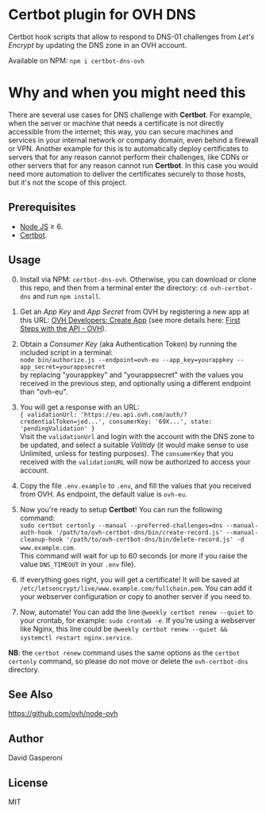 # Certbot plugin for OVH DNS
Certbot hook scripts that allow to respond to DNS-01 challenges from _Let's Encrypt_ by updating the DNS zone in an OVH account.

Available on NPM: `npm i certbot-dns-ovh`

# Why and when you might need this
There are several use cases for DNS challenge with **Certbot**. For example, when the server or machine that needs a
certificate is not directly accessible from the internet; this way, you can secure machines and services in your
internal network or company domain, even behind a firewall or VPN. Another example for this is to automatically deploy certificates to servers that for any reason cannot perform their challenges, like CDNs or other servers that for any reason cannot run **Certbot**. In this case you would need more automation to deliver the certificates securely to those hosts, but it's not the scope of this project.

## Prerequisites
- [Node JS](https://nodejs.org/) ≥ 6.
- [Certbot](https://certbot.eff.org).

## Usage
0. Install via NPM: `certbot-dns-ovh`. Otherwise, you can download or clone this repo, and then from a terminal enter the directory: `cd ovh-certbot-dns` and run `npm install`.

1. Get an _App Key_ and _App Secret_ from OVH by registering a new app at this URL:
[OVH Developers: Create App](https://eu.api.ovh.com/createApp/)
(see more details here: [First Steps with the API - OVH](https://api.ovh.com/g934.first_step_with_api)).

2. Obtain a _Consumer Key_ (aka Authentication Token) by running the included script in a terminal:  
`node bin/authorize.js --endpoint=ovh-eu --app_key=yourappkey --app_secret=yourappsecret`  
by replacing "yourappkey" and "yourappsecret" with the values you received in the previous step, and optionally using a
different endpoint than "ovh-eu".

3. You will get a response with an URL:  
`{ validationUrl: 'https://eu.api.ovh.com/auth/?credentialToken=jed...',
  consumerKey: '69X...',
  state: 'pendingValidation' }`  
Visit the `validationUrl` and login with the account with the DNS zone to be updated, and select a suitable _Valitidy_
(it would make sense to use Unlimited, unless for testing purposes). The `consumerKey` that you received with the
`validationURL` will now be authorized to access your account.

4. Copy the file `.env.example` to `.env`, and fill the values that you received from OVH.
As endpoint, the default value is `ovh-eu`.

5. Now you're ready to setup **Certbot**! You can run the following command:  
`sudo certbot certonly --manual --preferred-challenges=dns --manual-auth-hook '/path/to/ovh-certbot-dns/bin/create-record.js' --manual-cleanup-hook '/path/to/ovh-certbot-dns/bin/delete-record.js' -d www.example.com`.  
This command will wait for up to 60 seconds (or more if you raise the value `DNS_TIMEOUT` in your `.env` file).

6. If everything goes right, you will get a certificate! It will be saved at `/etc/letsencrypt/live/www.example.com/fullchain.pem`.
You can add it your webserver configuration or copy to another server if you need to.

7. Now, automate! You can add the line `@weekly certbot renew --quiet` to your crontab, for example: `sudo crontab -e`.
If you're using a webserver like Nginx, this line could be `@weekly certbot renew --quiet && systemctl restart nginx.service`.

**NB**: the `certbot renew` command uses the same options as the `certbot certonly` command, so please do not move or delete
the `ovh-certbot-dns` directory.

## See Also
https://github.com/ovh/node-ovh

## Author
David Gasperoni

## License
MIT
